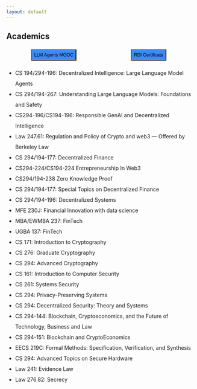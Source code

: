 ```yaml
---
layout: default
---
```


## Academics

<div style="font-size: 12pt; font-family: 'Open Sans', sans-serif; font-weight: 300; display: flex;">
  <!-- <a href="https://rdi.berkeley.edu/berkeley-defi/f23" style="width: 33%; align-content: center; justify-content: center; display: flex; text-decoration: none;padding: 5px;">
    <button class="our-button" style="background-color: #3E8AF2; overflow: auto; font-size: 16px; padding: 10px;">
      DeFi Course
    </button>
  </a> -->
  
  <!-- <a href="https://rdi.berkeley.edu/responsible-genai/f23" style="width: 33%; align-content: center; justify-content: center; display: flex; text-decoration: none;padding: 5px;">
    <button class="our-button" style="background-color: #3E8AF2; overflow: auto; font-size: 16px; padding: 10px;">
      GenAI Course
    </button>
  </a> -->

  <a href="https://llmagents-learning.org/" style="width: 50%; align-content: center; justify-content: center; display: flex; text-decoration: none;padding: 5px;">
    <button class="our-button" style="background-color: #3E8AF2; overflow: auto; font-size: 16px; padding: 10px;">
      LLM Agents MOOC
    </button>
  </a>
  
  <a href="https://rdi.berkeley.edu/academics/RDI-certificate" style="width: 50%; align-content: center; justify-content: center; display: flex; text-decoration: none;padding: 5px;">
    <button class="our-button" style="background-color: #3E8AF2; overflow: auto; font-size: 16px; padding: 10px;">
      RDI Certificate
    </button>
  </a>
</div>

<style>
  @media (max-width: 1200px) {
    .our-button {
      font-size: 14px !important;
      padding: 8px !important;
    }
  }

  @media (max-width: 992px) {
    .our-button {
      font-size: 12px !important;
      padding: 6px !important;
    }
  }

  @media (max-width: 768px) {
    .our-button {
      font-size: 10px !important;
      padding: 4px !important;
    }
  }

  @media (max-width: 576px) {
    .our-button {
      font-size: 8px !important;
      padding: 2px !important;
    }
  }
</style>


<div style="line-height: 200%; " >

<ul>
  
  <li><a href="https://rdi.berkeley.edu/llm-agents/f24" style="text-decoration: none;">CS 194/294-196: Decentralized Intelligence: Large Language Model Agents</a></li>
  <li><a href="https://rdi.berkeley.edu/understanding_llms/s24" style="text-decoration: none;">CS 294/194-267: Understanding Large Language Models: Foundations and Safety</a></li>
  <li><a href="https://rdi.berkeley.edu/responsible-genai/f23" style="text-decoration: none;">CS294-196/CS194-196: Responsible GenAI and Decentralized Intelligence</a></li>
  <li><a href="https://www.law.berkeley.edu/php-programs/courses/coursePage.php?cID=33984&termCode=B&termYear=2024" style="text-decoration: none;">Law 247.61: Regulation and Policy of Crypto and web3</a> — Offered by Berkeley Law</li>
  <li><a href="https://rdi.berkeley.edu/berkeley-defi/" style="text-decoration: none;">CS 294/194-177: Decentralized Finance</a></li> 
  <li><a href="https://rdi.berkeley.edu/entrepreneurship-in-web3/f22" style="text-decoration: none;">CS294-224/CS194-224 Entrepreneurship In Web3</a></li>
  <li><a href="https://zk-learning.org/" style="text-decoration: none;">CS294/194-238 Zero Knowledge Proof</a></li>
  <li><a href="https://berkeley-defi.github.io/f21" style="text-decoration: none;">CS 294/194-177: Special Topics on Decentralized Finance</a></li>
  <li><a href="https://berkeley-desys.github.io/s22" style="text-decoration: none;">CS 294/194-196: Decentralized Systems</a></li> 
  <li><a href="http://guide.berkeley.edu/courses/mfe/" style="text-decoration: none;">MFE 230J: Financial Innovation with data science</a></li>
  <li><a href="http://courses.haas.berkeley.edu/descriptions/Descriptions/EWMBA237-1_Spring19.htm" style="text-decoration: none;">MBA/EWMBA 237: FinTech</a></li>
  <li><a href="https://classes.berkeley.edu/content/2020-Spring-UGBA-137-001-LEC-001" style="text-decoration: none;">UGBA 137: FinTech</a></li>
  <li><a href="https://people.eecs.berkeley.edu/~sanjamg/teaching/cs171-spring21" style="text-decoration: none;">CS 171: Introduction to Cryptography</a></li>
  <li><a href="https://people.eecs.berkeley.edu/~sanjamg/teaching/cs276-fall18" style="text-decoration: none;">CS 276: Graduate Cryptography</a></li>
  <li><a href="https://www2.eecs.berkeley.edu/Courses/CS294/" style="text-decoration: none;">CS 294: Advanced Cryptography</a></li>
  <li><a href="https://cs161.org/" style="text-decoration: none;">CS 161: Introduction to Computer Security</a></li>
  <li><a href="https://inst.eecs.berkeley.edu/~cs261/fa18/" style="text-decoration: none;">CS 261: Systems Security</a></li>
  <li><a href="https://inst.eecs.berkeley.edu/~cs294-171/fa21" style="text-decoration: none;">CS 294: Privacy-Preserving Systems</a></li>
  <li><a href="https://inst.eecs.berkeley.edu/~cs294-163/fa19/" style="text-decoration: none;">CS 294: Decentralized Security: Theory and Systems</a></li>
    <li><a href="https://berkeley-blockchain.github.io/cs294-144-s19/" style="text-decoration: none;">CS 294-144: Blockchain, Cryptoeconomics, and the Future of Technology, Business and Law</a></li>
  <li><a href="https://berkeley-blockchain.github.io/cs294-151-f18/" style="text-decoration: none;">CS 294-151: Blockchain and CryptoEconomics</a></li>
    <li><a href="https://people.eecs.berkeley.edu/~sseshia/219c/" style="text-decoration: none;">EECS 219C: Formal Methods: Specification, Verification, and Synthesis</a></li>
  <li><a href="https://berkeley-secure-hardware.github.io/cs294-156-f18/" style="text-decoration: none;">CS 294: Advanced Topics on Secure Hardware</a></li>
  <li><a href="https://www.law.berkeley.edu/php-programs/courses/coursePage.php?cID=27497" style="text-decoration: none;">Law 241: Evidence Law</a></li>
  <li><a href="https://www.law.berkeley.edu/php-programs/courses/coursePage.php?cID=28103" style="text-decoration: none;">Law 276.82: Secrecy</a></li>
</ul>

</div>
